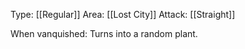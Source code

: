 Type: [[Regular]]
Area: [[Lost City]]
Attack: [[Straight]]

When vanquished: Turns into a random plant. 